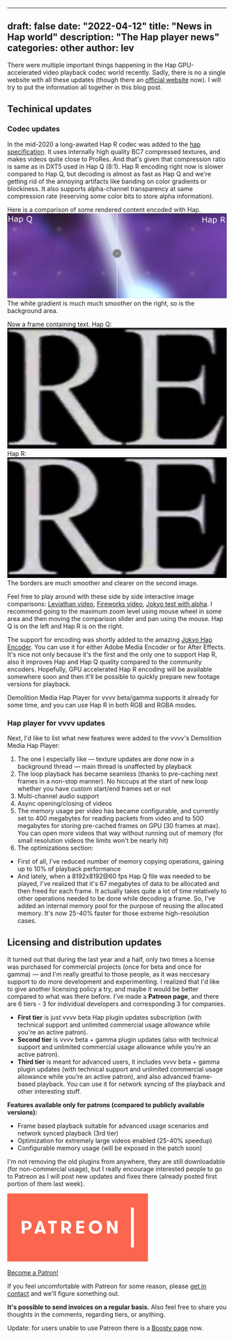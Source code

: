 
---
draft: false
date: "2022-04-12"
title: "News in Hap world"
description: "The Hap player news"
categories: other
author: lev
---

There were multiple important things happening in the Hap GPU-accelerated video playback codec world recently. Sadly, there is no a single website with all these updates (though there an <a href="http://hap.video">official website</a> now). I will try to put the information all together in this blog post.

## Techinical updates
### Codec updates
In the mid-2020 a long-awaited Hap R codec was added to the <a href="https://github.com/Vidvox/hap/blob/master/documentation/HapVideoDRAFT.md">hap specification</a>. It uses internally high quality BC7 compressed textures, and makes videos quite close to ProRes. And that's given that compression ratio is same as in DXT5 used in Hap Q (8:1). Hap R encoding right now is slower compared to Hap Q, but decoding is almost as fast as Hap Q and we're getting rid of the annoying artifacts like banding on color gradients or blockiness. It also supports alpha-channel transparency at same compression rate (reserving some color bits to store alpha information).



Here is a comparison of some rendered content encoded with Hap.
<img src="https://github.com/leavittx/leavittx.github.io/raw/master/hap_blog_post_2022/images/Leviathan7.1_diff.png">
The white gradient is much much smoother on the right, so is the background area.

Now a frame containing text. 
Hap Q:
<img src="https://github.com/leavittx/leavittx.github.io/raw/master/hap_blog_post_2022/images/out_hapQ.png">
Hap R:
<img src="https://github.com/leavittx/leavittx.github.io/raw/master/hap_blog_post_2022/images/out_hapR.png">
The borders are much smoother and clearer on the second image.

Feel free to play around with these side by side interactive image comparisons: <a href="https://leavittx.github.io/hap_blog_post_2022/comparisons/leviathan_392_hap_vs_hapq.html">Leviathan video</a>, <a href="https://leavittx.github.io/hap_blog_post_2022/comparisons/fireworks_hap_vs_hapq.html">Fireworks video</a>, <a href="https://leavittx.github.io/hap_blog_post_2022/comparisons/jokyo_hap_vs_hapq.html">Jokyo test with alpha</a>. I recommend going to the maximum zoom level using mouse wheel in some area and then moving the comparison slider and pan using the mouse. Hap Q is on the left and Hap R is on the right.

The support for encoding was shortly added to the amazing <a href="https://jokyohapencoder.com/">Jokyo Hap Encoder</a>. You can use it for either Adobe Media Encoder or for After Effects. It's nice not only because it's the first and the only one to support Hap R, also it improves Hap and Hap Q quality compared to the community encoders.  Hopefully, GPU accelerated Hap R encoding will be available somewhere soon and then it'll be possible to quickly prepare new footage versions for playback.

Demolition Media Hap Player for vvvv beta/gamma supports it already for some time, and you can use Hap R in both RGB and RGBA modes.

### Hap player for vvvv updates
Next, I'd like to list what new features were added to the vvvv's Demolition Media Hap Player:
1. The one I especially like — texture updates are done now in a background thread — main thread is unaffected by playback
2. The loop playback has became seamless (thanks to pre-caching next frames in a non-stop manner). No hiccups at the start of new loop whether you have custom start/end frames set or not
3. Multi-channel audio support
4. Async opening/closing of videos
5. The memory usage per video has became configurable, and currently set to 400 megabytes for reading packets from video and to 500 megabytes for storing pre-cached frames on GPU (30 frames at max). You can open more videos that way without running out of memory (for small resolution videos the limits won't be nearly hit)
6. The optimizations section:
 - First of all, I've reduced number of memory copying operations, gaining up to 10% of playback performance
 - And lately, when a 8192x8192@60 fps Hap Q file was needed to be played, I've realized that it's 67 megabytes of data to be allocated and then freed for each frame. It actually takes quite a lot of time relatively to other operations needed to be done while decoding a frame. So, I've added an internal memory pool for the purpose of reusing the allocated memory.  It's now 25-40% faster for those extreme high-resolution cases.

## Licensing and distribution updates
It turned out that during the last year and a half, only two times a license was purchased for commercial projects (once for beta and once for gamma) — and I'm really greatful to those people, as it was neccesary support to do more development and experimenting.
I realized that I'd like to give another licensing policy a try, and maybe it would be better compared to what was there before. 
I've made a **Patreon page**, and there are 6 tiers - 3 for individual developers and corresponding 3 for companies. 

 - **First tier** is just vvvv beta Hap plugin updates subscription (with technical support and unlimited commercial usage allowance while you're an active patron). 
 - **Second tier** is vvvv beta + gamma plugin updates (also with technical support and unlimited commercial usage allowance while you’re an active patron).
 - **Third tier** is meant for advanced users, it includes vvvv beta + gamma plugin updates (with technical support and unlimited commercial usage allowance while you’re an active patron), and also advanced frame-based playback. You can use it for network syncing of the playback and other interesting stuff.
 
**Features available only for patrons (compared to publicly available versions):**
-   Frame based playback suitable for advanced usage scenarios and network synced playback (3rd tier)
-   Optimization for extremely large videos enabled (25-40% speedup)
-   Configurable memory usage (will be exposed in the patch soon)

I'm not removing the old plugins from anywhere, they are still downloadable (for non-commercial usage), but I really encourage interested people to go to Patreon as I will post new updates and fixes there (already posted first portion of them last week).

[![Support on Patreon](https://github.com/leavittx/leavittx.github.io/raw/master/hap_blog_post_2022/images/patreon.png)](https://www.patreon.com/hap_player)

<a href="https://www.patreon.com/hap_player" data-patreon-widget-type="become-patron-button">Become a Patron!</a><script async src="https://c6.patreon.com/becomePatronButton.bundle.js"></script>

If you feel uncomfortable with Patreon for some reason, please  <a href="mailto:lev.panov@gmail.com">get in contact</a> and we'll figure something out. 

**It's possible to send invoices on a regular basis.** Also feel free to share you thoughts in the comments, regarding tiers, or anything. 

Update: for users unable to use Patreon there is a <a href="https://boosty.to/hap_player">Boosty page</a> now.